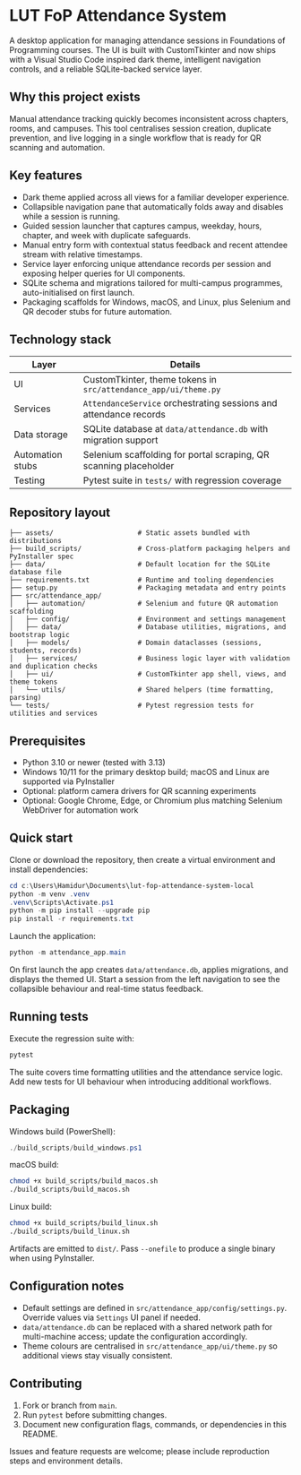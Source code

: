 # LUT FoP Attendance System

A desktop application for managing attendance sessions in Foundations of Programming courses. The UI is built with CustomTkinter and now ships with a Visual Studio Code inspired dark theme, intelligent navigation controls, and a reliable SQLite-backed service layer.

## Why this project exists

Manual attendance tracking quickly becomes inconsistent across chapters, rooms, and campuses. This tool centralises session creation, duplicate prevention, and live logging in a single workflow that is ready for QR scanning and automation.

## Key features

- Dark theme applied across all views for a familiar developer experience.
- Collapsible navigation pane that automatically folds away and disables while a session is running.
- Guided session launcher that captures campus, weekday, hours, chapter, and week with duplicate safeguards.
- Manual entry form with contextual status feedback and recent attendee stream with relative timestamps.
- Service layer enforcing unique attendance records per session and exposing helper queries for UI components.
- SQLite schema and migrations tailored for multi-campus programmes, auto-initialised on first launch.
- Packaging scaffolds for Windows, macOS, and Linux, plus Selenium and QR decoder stubs for future automation.

## Technology stack

| Layer            | Details                                                                 |
|------------------|-------------------------------------------------------------------------| 
| UI               | CustomTkinter, theme tokens in `src/attendance_app/ui/theme.py`         |
| Services         | `AttendanceService` orchestrating sessions and attendance records       |
| Data storage     | SQLite database at `data/attendance.db` with migration support          |
| Automation stubs | Selenium scaffolding for portal scraping, QR scanning placeholder       |
| Testing          | Pytest suite in `tests/` with regression coverage                       |

## Repository layout

```
├── assets/                     # Static assets bundled with distributions
├── build_scripts/              # Cross-platform packaging helpers and PyInstaller spec
├── data/                       # Default location for the SQLite database file
├── requirements.txt            # Runtime and tooling dependencies
├── setup.py                    # Packaging metadata and entry points
├── src/attendance_app/
│   ├── automation/             # Selenium and future QR automation scaffolding
│   ├── config/                 # Environment and settings management
│   ├── data/                   # Database utilities, migrations, and bootstrap logic
│   ├── models/                 # Domain dataclasses (sessions, students, records)
│   ├── services/               # Business logic layer with validation and duplication checks
│   ├── ui/                     # CustomTkinter app shell, views, and theme tokens
│   └── utils/                  # Shared helpers (time formatting, parsing)
└── tests/                      # Pytest regression tests for utilities and services
```

## Prerequisites

- Python 3.10 or newer (tested with 3.13)
- Windows 10/11 for the primary desktop build; macOS and Linux are supported via PyInstaller
- Optional: platform camera drivers for QR scanning experiments
- Optional: Google Chrome, Edge, or Chromium plus matching Selenium WebDriver for automation work

## Quick start

Clone or download the repository, then create a virtual environment and install dependencies:

```powershell
cd c:\Users\Hamidur\Documents\lut-fop-attendance-system-local
python -m venv .venv
.venv\Scripts\Activate.ps1
python -m pip install --upgrade pip
pip install -r requirements.txt
```

Launch the application:

```powershell
python -m attendance_app.main
```

On first launch the app creates `data/attendance.db`, applies migrations, and displays the themed UI. Start a session from the left navigation to see the collapsible behaviour and real-time status feedback.

## Running tests

Execute the regression suite with:

```powershell
pytest
```

The suite covers time formatting utilities and the attendance service logic. Add new tests for UI behaviour when introducing additional workflows.

## Packaging

Windows build (PowerShell):

```powershell
./build_scripts/build_windows.ps1
```

macOS build:

```bash
chmod +x build_scripts/build_macos.sh
./build_scripts/build_macos.sh
```

Linux build:

```bash
chmod +x build_scripts/build_linux.sh
./build_scripts/build_linux.sh
```

Artifacts are emitted to `dist/`. Pass `--onefile` to produce a single binary when using PyInstaller.

## Configuration notes

- Default settings are defined in `src/attendance_app/config/settings.py`. Override values via `Settings` UI panel if needed.
- `data/attendance.db` can be replaced with a shared network path for multi-machine access; update the configuration accordingly.
- Theme colours are centralised in `src/attendance_app/ui/theme.py` so additional views stay visually consistent.

## Contributing

1. Fork or branch from `main`.
2. Run `pytest` before submitting changes.
3. Document new configuration flags, commands, or dependencies in this README.

Issues and feature requests are welcome; please include reproduction steps and environment details.


